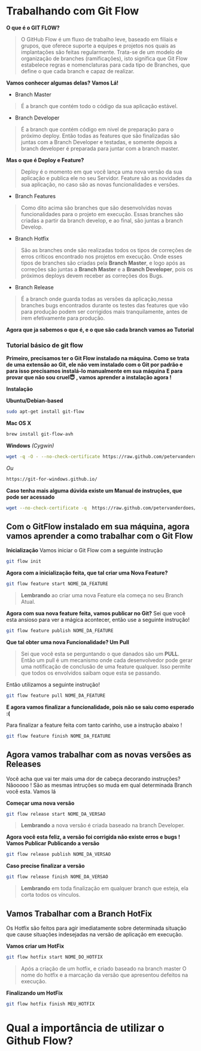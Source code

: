 # Trabalhando com Git Flow

**O que é o GIT FLOW?**
> O GitHub Flow é um fluxo de trabalho leve, baseado em filiais e grupos, que oferece suporte a equipes e projetos nos quais as implantações são feitas regularmente. 
> Trata-se de um modelo de organização de branches (ramificações), isto significa que Git Flow estabelece regras e nomenclaturas para cada tipo de Branches, que define o que cada branch e capaz de realizar.

**Vamos conhecer algumas delas?**  **Vamos Lá!**
- Branch Master
> É a branch que contém todo o código da sua aplicação estável.

- Branch Developer  
> É a branch que contém código em nivel de preparação para o próximo deploy. Então todas as features que são finalizadas são juntas com a Branch Developer e testadas, e somente depois a branch developer é preparada para juntar com a branch master. 

**Mas o que é Deploy e Feature?**
> Deploy é o momento em que você lança uma nova versão da sua aplicação e publica ele no seu Servidor.
> Feature são as novidades da sua aplicação, no caso são as novas funcionalidades e versões.

- Branch Features 
> Como dito acima são branches que são desenvolvidas novas funcionalidades para o projeto em execução. Essas branches são criadas a partir da branch develop, e ao final, são juntas a branch Develop.

- Branch Hotfix
> São as branches onde são realizadas todos os tipos de correções de erros críticos encontrado nos projetos em execução. Onde esses tipos de branches são criadas pela **Branch Master**, e logo após as correções são juntas a **Branch Master** e a **Branch Developer**, pois os próximos deploys devem receber as correções dos Bugs.

- Branch Release
> É a branch onde guarda todas as versões da aplicação,nessa branches bugs encontrados durante os testes das features que vão para produção podem ser corrigidos mais tranquilamente, antes de irem efetivamente para produção. 

**Agora que ja sabemos o que é, e o que são cada branch vamos ao Tutorial**


### Tutorial básico de git flow

**Primeiro, precisamos ter o Git Flow instalado na máquina. Como se trata de uma extensão ao Git, ele não vem instalado com o Git por padrão e para isso precisamos instalá-lo manualmente em sua máquina** **E para provar que não sou cruel😇 , vamos aprender a instalação agora !**

 

**Instalação**

**Ubuntu/Debian-based**
```bash
sudo apt-get install git-flow
```


**Mac OS X**
```bash
brew install git-flow-avh
```


**Windows**
*(Cygwin)*
```bash
wget -q -O - --no-check-certificate https://raw.github.com/petervanderdoes/gitflow-avh/develop/contrib/gitflow-installer.sh install stable | bash
```
*Ou*
```bash
https://git-for-windows.github.io/
```

**Caso tenha mais alguma dúvida existe um Manual de instruções, que pode ser acessado**
```bash
wget --no-check-certificate -q  https://raw.github.com/petervanderdoes/gitflow-avh/develop/contrib/gitflow-installer.sh && bash gitflow-installer.sh install stable; rm gitflow-installer.sh
```



## Com o GitFlow instalado em sua máquina, agora vamos aprender a como trabalhar com o Git Flow 

**Inicialização**
Vamos iniciar o Git Flow com a seguinte instrução
```bash
git flow init
```

**Agora com a inicialização feita, que tal criar uma Nova Feature?**
```bash
git flow feature start NOME_DA_FEATURE
```
> **Lembrando** ao criar uma nova Feature ela começa no seu Branch Atual.

**Agora com sua nova feature feita, vamos publicar no Git?**
Sei que você esta ansioso para ver a mágica acontecer, então use a seguinte instrução!
```bash
git flow feature publish NOME_DA_FEATURE
```

**Que tal obter uma nova Funcionalidade? Um Pull**
> Sei que você esta se perguntando o que danados são um **PULL**.
Então um pull é um mecanismo onde cada desenvolvedor pode gerar uma notificação de conclusão de uma feature qualquer. Isso permite que todos os envolvidos saibam oque esta se passando.

Então utilizamos a seguinte instrução!
```bash
git flow feature pull NOME_DA_FEATURE
```
**E agora vamos finalizar a funcionalidade, pois não se saiu como esperado :(**

Para finalizar a feature feita com tanto carinho, use a instrução abaixo !
```bash
git flow feature finish NOME_DA_FEATURE
```

## Agora vamos trabalhar com as novas versões as Releases 
Você acha que vai ter mais uma dor de cabeça decorando instruções? Nãooooo !
São as mesmas intruções so muda em qual determinada Branch você esta. Vamos lá

**Começar uma nova versão**
```bash
git flow release start NOME_DA_VERSAO
```
> **Lembrando** a nova versão é criada baseado na branch Developer.

**Agora você esta feliz, a versão foi corrigida não existe erros e bugs !** **Vamos Publicar**
**Publicando a versão**
```bash
git flow release publish NOME_DA_VERSAO
```

**Caso precise finalizar a versão**
```bash
git flow release finish NOME_DA_VERSAO
```
> **Lembrando** em toda finalização em qualquer branch que esteja, ela corta todos os vínculos.


## Vamos Trabalhar com a Branch HotFix 
Os Hotfix são feitos para agir imediatamente sobre determinada situação que cause situações indesejadas na versão de aplicação em execução.

**Vamos criar um HotFix**
```bash
git flow hotfix start NOME_DO_HOTFIX
```

> Após a criação de um hotfix, e criado baseado na branch master
> O nome do hotfix e a marcação da versão que apresentou defeitos na execução.

**Finalizando um HotFix**
```bash
git flow hotfix finish MEU_HOTFIX
```

# Qual a importância de utilizar o Github Flow?


